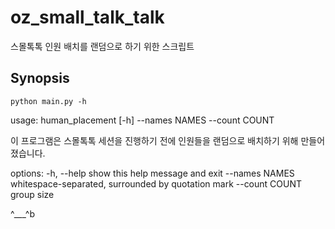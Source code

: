 # oz_small_talk_talk
스몰톡톡 인원 배치를 랜덤으로 하기 위한 스크립트

## Synopsis

```
python main.py -h
```

usage: human_placement [-h] --names NAMES --count COUNT

이 프로그램은 스몰톡톡 세션을 진행하기 전에 인원들을 랜덤으로 배치하기 위해 만들어졌습니다.

options:
  -h, --help     show this help message and exit
  --names NAMES  whitespace-separated, surrounded by quotation mark
  --count COUNT  group size

^___^b
